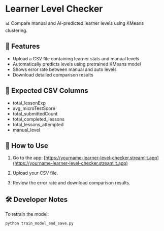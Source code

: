 # Learner Level Checker

📊 Compare manual and AI-predicted learner levels using KMeans clustering.

## 🔧 Features

- Upload a CSV file containing learner stats and manual levels
- Automatically predicts levels using pretrained KMeans model
- Shows error rate between manual and auto levels
- Download detailed comparison results

## 📁 Expected CSV Columns

- total_lessonExp
- avg_microTestScore
- total_submittedCount
- total_completed_lessons
- total_lessons_attempted
- manual_level

## 🚀 How to Use

1. Go to the app:
   [https://yourname-learner-level-checker.streamlit.app](https://yourname-learner-level-checker.streamlit.app)

2. Upload your CSV file.

3. Review the error rate and download comparison results.

## 🛠️ Developer Notes

To retrain the model:

```bash
python train_model_and_save.py
```

